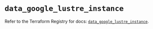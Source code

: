# `data_google_lustre_instance`

Refer to the Terraform Registry for docs: [`data_google_lustre_instance`](https://registry.terraform.io/providers/hashicorp/google-beta/6.49.1/docs/data-sources/google_lustre_instance).
